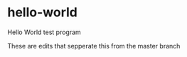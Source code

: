 # hello-world
Hello World test program


These are edits that sepperate this from the master branch
